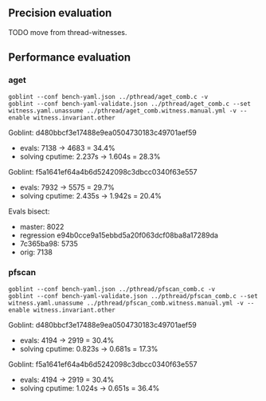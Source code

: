## Precision evaluation

TODO move from thread-witnesses.

## Performance evaluation

### aget
```console
goblint --conf bench-yaml.json ../pthread/aget_comb.c -v
goblint --conf bench-yaml-validate.json ../pthread/aget_comb.c --set witness.yaml.unassume ../pthread/aget_comb.witness.manual.yml -v --enable witness.invariant.other
```

Goblint: d480bbcf3e17488e9ea0504730183c49701aef59
* evals: 7138 → 4683 = 34.4%
* solving cputime: 2.237s → 1.604s = 28.3%

Goblint: f5a1641ef64a4b6d5242098c3dbcc0340f63e557
* evals: 7932 → 5575 = 29.7%
* solving cputime: 2.435s → 1.942s = 20.4%

Evals bisect:
* master: 8022
* regression e94b0cce9a15ebbd5a20f063dcf08ba8a17289da
* 7c365ba98: 5735
* orig: 7138



### pfscan
```console
goblint --conf bench-yaml.json ../pthread/pfscan_comb.c -v
goblint --conf bench-yaml-validate.json ../pthread/pfscan_comb.c --set witness.yaml.unassume ../pthread/pfscan_comb.witness.manual.yml -v --enable witness.invariant.other
```

Goblint: d480bbcf3e17488e9ea0504730183c49701aef59
* evals: 4194 → 2919 = 30.4%
* solving cputime: 0.823s → 0.681s = 17.3%

Goblint: f5a1641ef64a4b6d5242098c3dbcc0340f63e557
* evals: 4194 → 2919 = 30.4%
* solving cputime: 1.024s → 0.651s = 36.4%
